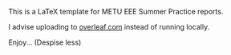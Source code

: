 This is a LaTeX template for METU EEE Summer Practice reports.

I advise uploading to [overleaf.com](overleaf.com) instead of running locally.

Enjoy... (Despise less)
